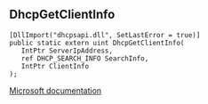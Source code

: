 ## DhcpGetClientInfo

```
[DllImport("dhcpsapi.dll", SetLastError = true)]
public static extern uint DhcpGetClientInfo(
   IntPtr ServerIpAddress,
   ref DHCP_SEARCH_INFO SearchInfo,
   IntPtr ClientInfo
);
```

[Microsoft documentation](TODO)

